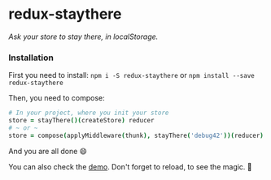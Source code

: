 # redux-staythere

_Ask your store to stay there, in localStorage._

### Installation

First you need to install: `npm i -S redux-staythere` or `npm install --save redux-staythere`

Then, you need to compose:

~~~coffee
# In your project, where you init your store
store = stayThere()(createStore) reducer
# ~ or ~
store = compose(applyMiddleware(thunk), stayThere('debug42'))(reducer)
~~~

And you are all done :smile:


You can also check the [demo](http://xouabita.github.io/redux-staythere/example/). Don't forget to reload,
to see the magic. :tophat:
